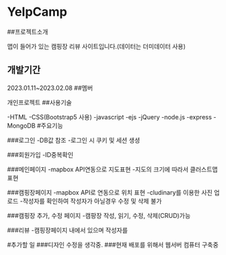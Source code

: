 # YelpCamp
>
##프로젝트소개
>
맵이 들어가 있는 캠핑장 리뷰 사이트입니다.(데이터는 더미데이터 사용)
## 개발기간
>
2023.01.11~2023.02.08
##멤버
>
개인프로젝트
##사용기술
>
-HTML
-CSS(Bootstrap5 사용)
-javascript
-ejs
-jQuery
-node.js
-express
-MongoDB
#주요기능
>
###로그인
-DB값 참조
-로그인 시 쿠키 및 세션 생셩

###회원가입
-ID중복확인

###메인페이지
-mapbox API연동으로 지도표현
-지도의 크기에 따라서 클러스트맵 표현

###캠핑장페이지
-mapbox API로 연동으로 위치 표현
-cludinary를 이용한 사진 업로드
-작성자를 확인하여 작성자가 아닐경우 수정 및 삭제 불가

###캠핑장 추가, 수정 페이지
-캠팡장 작성, 읽기, 수정, 삭제(CRUD)가능

###리뷰
-캠핑장페이지 내에서 있으며 작성자를 

#추가할 일
###디자인 수정을 생각중.
###현재 배포를 위해서 웹서버 컴퓨터 구축중
